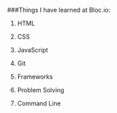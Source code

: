 ###Things I have learned at Bloc.io:

1. HTML

2. CSS

3. JavaScript

4. Git

5. Frameworks

6. Problem Solving

7. Command Line